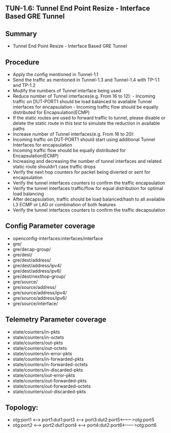 

 ## TUN-1.6: Tunnel End Point Resize - Interface Based GRE Tunnel

 ## Summary

 *    Tunnel End Point Resize - Interface Based GRE Tunnel

 ## Procedure

 *   Apply the config mentioned in Tunnel-1.1
 *   Send the traffic as mentioned in Tunnel-1.3 and Tunnel-1.4 with TP-1.1 and TP-1.2
 *   Modify the numbers of Tunnel interface being used 
 *   Reduce number of Tunnel interfaces(e.g. From 16 to 12):
         - Incoming traffic on DUT-PORT1 should be load balanced to available Tunnel interfaces for encapsulation
         - Incoming traffic flow should be equally distributed for Encapsulation(ECMP)
 *   If the static routes are used to forward traffic to tunnel, please disable or delete the static route in this test to simulate the reduction in available paths
 *   Increase number of Tunnel interfaces(e.g. From 16 to 20): 
 *   Incoming traffic on DUT-PORT1 should start using additional Tunnel Interfaces  for encapsulation
 *   Incoming traffic flow should be equally distributed for Encapsulation(ECMP)
 *   Increasing and decreasing the number of tunnel interfaces and related static route shouldn’t case traffic drops
 *   Verify the next hop counters for packet being diverted or sent for encapsulation
 *   Verify the tunnel interfaces counters to confirm the traffic encapsulation
 *   Verify the tunnel interfaces traffic/flow for equal distribution for optimal load balancing
 *   After decapsulation, traffic should be load balanced/hash to all available L3 ECMP or LAG or combination of both features
 *   Verify the tunnel interfaces counters to confirm the traffic decapsulation

 ## Config Parameter coverage

 *   openconfig-interfaces:interfaces/interface 
 *   gre/ 
 *   gre/decap-group/ 
 *   gre/dest/ 
 *   gre/dest/address/ 
 *   gre/dest/address/ipv4/ 
 *   gre/dest/address/ipv6/ 
 *   gre/dest/nexthop-group/ 
 *   gre/source/ 
 *   gre/source/address/ 
 *   gre/source/address/ipv4/ 
 *   gre/source/address/ipv6/ 
 *   gre/source/interface/ 

 ## Telemetry Parameter coverage

 *   state/counters/in-pkts 
 *   state/counters/in-octets 
 *   state/counters/out-pkts 
 *   state/counters/out-octets 
 *   state/counters/in-error-pkts 
 *   state/counters/in-forwarded-pkts 
 *   state/counters/in-forwarded-octets 
 *   state/counters/in-discarded-pkts 
 *   state/counters/out-error-pkts 
 *   state/counters/out-forwarded-pkts 
 *   state/counters/out-forwarded-octets 
 *   state/counters/out-discarded-pkts 

 ## Topology:
 *   otg:port1 <--> port1:dut1:port3 <--> port3:dut2:port5<--->otg:port5
 *   otg:port2 <--> port2:dut1:port4 <--> port4:dut2:port6<--->otg:port6





